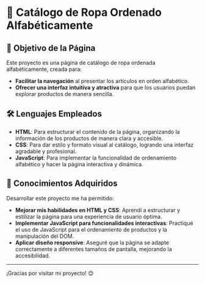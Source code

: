 # 👗 Catálogo de Ropa Ordenado Alfabéticamente

## 🎯 Objetivo de la Página
Este proyecto es una página de catálogo de ropa ordenada alfabéticamente, creada para:
- **Facilitar la navegación** al presentar los artículos en orden alfabético.
- **Ofrecer una interfaz intuitiva y atractiva** para que los usuarios puedan explorar productos de manera sencilla.

## 🛠️ Lenguajes Empleados
- **HTML**: Para estructurar el contenido de la página, organizando la información de los productos de manera clara y accesible.
- **CSS**: Para dar estilo y formato visual al catálogo, logrando una interfaz agradable y profesional.
- **JavaScript**: Para implementar la funcionalidad de ordenamiento alfabético y hacer la página interactiva y dinámica.

## 🧠 Conocimientos Adquiridos
Desarrollar este proyecto me ha permitido:
- **Mejorar mis habilidades en HTML y CSS**: Aprendí a estructurar y estilizar la página para una experiencia de usuario óptima.
- **Implementar JavaScript para funcionalidades interactivas**: Practiqué el uso de JavaScript para el ordenamiento de productos y la manipulación del DOM.
- **Aplicar diseño responsive**: Aseguré que la página se adapte correctamente a diferentes tamaños de pantalla, mejorando la accesibilidad.

---

¡Gracias por visitar mi proyecto! 😊
